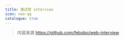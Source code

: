 ```yaml
---
title: 面试官 interview
icon: neo-qq
catalogue: true
---
```


> 内容来源 <https://github.com/febobo/web-interview>
